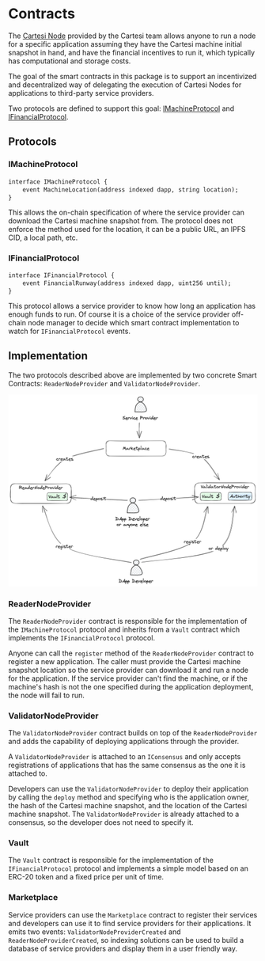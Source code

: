 # Contracts

The [Cartesi Node](https://github.com/cartesi/rollups-node) provided by the Cartesi team allows anyone to run a node for a specific application assuming they have the Cartesi machine initial snapshot in hand, and have the financial incentives to run it, which typically has computational and storage costs.

The goal of the smart contracts in this package is to support an incentivized and decentralized way of delegating the execution of Cartesi Nodes for applications to third-party service providers.

Two protocols are defined to support this goal: [IMachineProtocol](contracts/protocol/IMachineProtocol.sol) and [IFinancialProtocol](contracts/protocol/IFinancialProtocol.sol).

## Protocols

### IMachineProtocol

```solidity
interface IMachineProtocol {
    event MachineLocation(address indexed dapp, string location);
}
```

This allows the on-chain specification of where the service provider can download the Cartesi machine snapshot from. The protocol does not enforce the method used for the location, it can be a public URL, an IPFS CID, a local path, etc.

### IFinancialProtocol

```solidity
interface IFinancialProtocol {
    event FinancialRunway(address indexed dapp, uint256 until);
}
```

This protocol allows a service provider to know how long an application has enough funds to run. Of course it is a choice of the service provider off-chain node manager to decide which smart contract implementation to watch for `IFinancialProtocol` events.

## Implementation

The two protocols described above are implemented by two concrete Smart Contracts: `ReaderNodeProvider` and `ValidatorNodeProvider`.

![Alt text](image.png)

### ReaderNodeProvider

The `ReaderNodeProvider` contract is responsible for the implementation of the `IMachineProtocol` protocol and inherits from a `Vault` contract which implements the `IFinancialProtocol` protocol.

Anyone can call the `register` method of the `ReaderNodeProvider` contract to register a new application. The caller must provide the Cartesi machine snapshot location so the service provider can download it and run a node for the application. If the service provider can't find the machine, or if the machine's hash is not the one specified during the application deployment, the node will fail to run.

### ValidatorNodeProvider

The `ValidatorNodeProvider` contract builds on top of the `ReaderNodeProvider` and adds the capability of deploying applications through the provider.

A `ValidatorNodeProvider` is attached to an `IConsensus` and only accepts registrations of applications that has the same consensus as the one it is attached to.

Developers can use the `ValidatorNodeProvider` to deploy their application by calling the `deploy` method and specifying who is the application owner, the hash of the Cartesi machine snapshot, and the location of the Cartesi machine snapshot. The `ValidatorNodeProvider` is already attached to a consensus, so the developer does not need to specify it.

### Vault

The `Vault` contract is responsible for the implementation of the `IFinancialProtocol` protocol and implements a simple model based on an ERC-20 token and a fixed price per unit of time.

### Marketplace

Service providers can use the `Marketplace` contract to register their services and developers can use it to find service providers for their applications. It emits two events: `ValidatorNodeProviderCreated` and `ReaderNodeProviderCreated`, so indexing solutions can be used to build a database of service providers and display them in a user friendly way.
